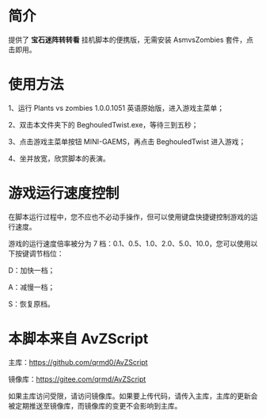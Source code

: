 # 简介

提供了 **宝石迷阵转转看** 挂机脚本的便携版，无需安装 AsmvsZombies 套件，点击即用。

# 使用方法

1、运行 Plants vs zombies 1.0.0.1051 英语原始版，进入游戏主菜单；

2、双击本文件夹下的 BeghouledTwist.exe，等待三到五秒；

3、点击游戏主菜单按钮 MINI-GAEMS，再点击 BeghouledTwist 进入游戏；

4、坐并放宽，欣赏脚本的表演。

# 游戏运行速度控制

在脚本运行过程中，您不应也不必动手操作，但可以使用键盘快捷键控制游戏的运行速度。

游戏的运行速度倍率被分为 7 档：0.1、0.5、1.0、2.0、5.0、10.0，您可以使用以下按键调节档位：

D：加快一档；

A：减慢一档；

S：恢复原档。

# 本脚本来自 AvZScript

主库：https://github.com/qrmd0/AvZScript

镜像库：https://gitee.com/qrmd/AvZScript

如果主库访问受限，请访问镜像库。如果要上传代码，请传入主库，主库的更新会被定期推送至镜像库，而镜像库的变更不会影响到主库。